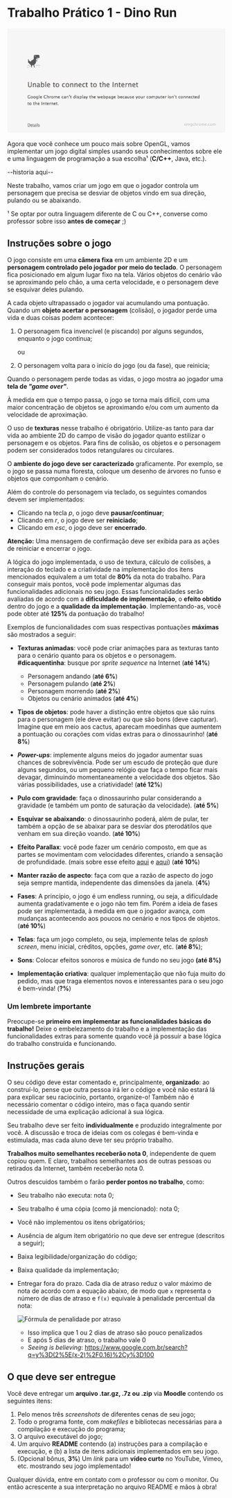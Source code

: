 # Trabalho Prático 1 - Dino Run

![Jogo em que objetos vem em sua direção e o personagem precisa evitá-los](../../images/dino-run.gif)

Agora que você conhece um pouco mais sobre OpenGL, vamos implementar um jogo
digital simples usando seus conhecimentos sobre ele e uma linguagem de
programação a sua escolha¹ (**C/C++**, Java, etc.).

--historia aqui--

Neste trabalho, vamos criar um jogo em que o jogador controla um personagem
que precisa se desviar de objetos vindo em sua direção, pulando ou se abaixando.

¹ Se optar por outra linguagem diferente de C ou C++, converse como professor
sobre isso **antes de começar** ;)

## Instruções sobre o jogo

O jogo consiste em uma **câmera fixa** em um ambiente 2D e um **personagem controlado pelo 
jogador por meio do teclado**. O personagem fica posicionado em algum lugar fixo na tela.
 Vários objetos do cenário vão se aproximando pelo chão, a uma certa velocidade,  e o personagem 
 deve se esquivar deles pulando.  
  
 A cada objeto ultrapassado o jogador vai acumulando uma pontuação. Quando um **objeto acertar o personagem**
  (colisão), o jogador perde uma vida e duas coisas podem acontecer:

1. O personagem fica invencível (e piscando) por alguns segundos, enquanto o jogo continua; 

    ou
    
1. O personagem volta para o inicío do jogo (ou da fase), que reinicia;

Quando o personagem perde todas as vidas, o jogo mostra ao jogador uma **tela de _"game over"_**.

À medida em que o tempo passa, o jogo se torna mais difícil, com uma maior concentração de objetos se 
aproximando e/ou com um aumento da velocidade de aproximação. 

O uso de **texturas** nesse trabalho é obrigatório. Utilize-as tanto para dar vida ao ambiente 2D do
 campo de visão do jogador quanto estilizar o personagem e os objetos. Para fins de colisão, 
 os objetos e o personagem podem ser considerados todos retangulares ou circulares.

O **ambiente do jogo deve ser caracterizado** graficamente. Por exemplo, se
o jogo se passa numa floresta, coloque um desenho de árvores no funso e objetos que componham o cenário.

Além do controle do personagem via teclado, os seguintes comandos devem ser implementados:

- Clicando na tecla *p*, o jogo deve **pausar/continuar**;
- Clicando em *r*, o jogo deve ser **reiniciado**;
- Clicando em *esc*, o jogo deve ser **encerrado**.

**Atenção:** Uma mensagem de confirmação deve ser exibida para as ações de reiniciar e encerrar o jogo.

A lógica do jogo implementada, o uso de textura, cálculo de colisões, a interação do teclado e
a criatividade na implementação dos itens mencionados equivalem a um total de **80%** da nota do trabalho. 
Para conseguir mais pontos, você pode implementar algumas das funcionalidades adicionais no seu jogo. Essas
funcionalidades serão avaliadas de acordo com a **dificuldade de implementação**, o **efeito obtido** dentro 
do jogo e a **qualidade da implementação**. Implementando-as, você pode obter até **125%** da pontuação
do trabalho!

Exemplos de funcionalidades com suas respectivas pontuações **máximas** são
mostrados a seguir:

- **Texturas animadas**: você pode criar animações para as texturas tanto
  para o cenário quanto para os objetos e o personagem. **#dicaquentinha**: busque
  por _sprite sequence_ na Internet (**até 14%**)
  - Personagem andando (**até 6%**)
  - Personagem pulando (**até 2%**)
  - Personagem morrendo (**até 2%**) 
  - Objetos ou cenário animados (**até 4%**)
  
- **Tipos de objetos**: pode haver a distinção entre objetos que são ruins
  para o personagem (ele deve evitar) ou que são bons (deve capturar). Imagine
  que em meio aos cactus, aparecam moedinhas que aumentem a pontuação ou
  corações com vidas extras para o dinossaurinho! (**até 8%**)
 
 - **_Power-ups_**: implemente alguns meios do jogador aumentar suas
   chances de sobrevivência. Pode ser um escudo de proteção que dure alguns segundos,
    ou um pequeno relógio que faça o tempo ficar mais devagar, diminuindo momentaneamente a
     velocidade dos objetos. São várias possibilidades, use a criatividade! (**até 12%**)
     
- **Pulo com gravidade**: faça o dinossaurinho pular considerando a gravidade
  (e também um ponto de saturação da velocidade). (**até 5%**)
  
- **Esquivar se abaixando**: o dinossaurinho poderá, além de pular, ter também a opção de se abaixar para se 
desviar dos pterodátilos que venham em sua direção voando. (**até 10%**) 

- **Efeito Parallax**: você pode fazer um cenário composto, em que as partes se movimentam com velocidades diferentes,
criando a sensação de profundidade. (mais sobre esse efeito [aqui](https://en.wikipedia.org/wiki/Parallax_scrolling) e 
[aqui](http://forum.jogos.uol.com.br/curiosidade-efeito-parallax_t_1921012)) (**até 10%**) 
  
- **Manter razão de aspecto**: faça com que a razão de aspecto do jogo
  seja sempre mantida, independente das dimensões da janela. (**4%**)
  
- **Fases**: A princípio, o jogo é um endless running, ou seja, a dificuldade aumenta gradativamente e o 
jogo não tem fim. Porém a ideia de fases pode ser implementada, à medida em que o jogador avança, com mudanças 
acontecendo aos poucos no cenário e nos tipos de objetos. (**até 10%**)
 
- **Telas**: faça um jogo completo, ou seja, implemente telas de  _splash screen_, menu inicial,
 créditos, opções, _game over_, etc.   (**até 8%**);
 
- **Sons**: Colocar efeitos sonoros e música de fundo no seu jogo **(até 8%)**

- **Implementação criativa**: qualquer implementação que não fuja muito do pedido,
  mas que traga elementos novos e interessantes para o seu jogo é
  bem-vinda! (**?%**)

### Um lembrete importante

Preocupe-se **primeiro em implementar as funcionalidades básicas do trabalho!**
Deixe o embelezamento do trabalho e a implementação das funcionalidades extras
para somente quando você já possuir a base lógica do trabalho construída
e funcionando.

## Instruções gerais

O seu código deve estar comentado e, principalmente, **organizado**: ao
construí-lo, pense que outra pessoa irá ler o código e você não estará lá
para explicar seu raciocínio, portanto, organize-o! Também não é necessário
comentar o código inteiro, mas o faça quando sentir necessidade de uma
explicação adicional à sua lógica.

Seu trabalho deve ser feito **individualmente** e produzido integralmente
por você. A discussão e troca de ideias com os colegas é bem-vinda e estimulada,
 mas cada aluno deve ter seu próprio trabalho.

**Trabalhos muito semelhantes receberão nota 0**, independente de quem
copiou quem. E claro, trabalhos semelhantes aos de outras pessoas ou
retirados da Internet, também receberão nota 0.

Outros descuidos também o farão **perder pontos no trabalho**, como:

- Seu trabalho não executa: nota 0;
- Seu trabalho é uma cópia (como já mencionado): nota 0;
- Você não implementou os itens obrigatórios;
- Ausência de algum item obrigatório no que deve ser entregue (descritos
  a seguir);
- Baixa legibilidade/organização do código;
- Baixa qualidade da implementação;
- Entregar fora do prazo. Cada dia de atraso reduz o valor máximo de nota
  de acordo com a equação abaixo, de modo que `x` representa o número de
  dias de atraso e `f(x)` equivale à penalidade percentual da nota:

  ![Fórmula de penalidade por atraso](../../images/penalidade-por-atraso.png)
  - Isso implica que 1 ou 2 dias de atraso são pouco penalizados
  - E após 5 dias de atraso, o trabalho vale 0
  - _Seeing is believing_:
    https://www.google.com.br/search?q=y%3D(2%5E(x-2)%2F0.16)%2Cy%3D100

## O que deve ser entregue

Você deve entregar um **arquivo .tar.gz, .7z ou .zip** via **Moodle** contendo
os seguintes itens:

1. Pelo menos três _screenshots_ de diferentes cenas de seu jogo;
2. Todo o programa fonte, com _makefiles_ e bibliotecas necessárias para a
  compilação e execução do programa;
3. O arquivo executável do jogo;
4. Um arquivo **README** contendo (a) instruções para a compilação e
  execução, e (b) a lista de itens adicionais implementados em seu jogo.
5. (Opcional bônus, **3%**) Um _link_ para um **vídeo curto** no YouTube,
  Vimeo, etc. mostrando seu jogo implementado!

Qualquer dúvida, entre em contato com o professor ou com o monitor. Ou então
acrescente a sua interpretação no arquivo README e mãos à obra!
